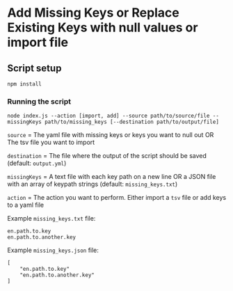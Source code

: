 # Add Missing Keys or Replace Existing Keys with null values or import file

## Script setup

```
npm install
```

### Running the script

```
node index.js --action [import, add] --source path/to/source/file --missingKeys path/to/missing_keys [--destination path/to/output/file]
```

`source` = The yaml file with missing keys or keys you want to null out OR The tsv file you want to import

`destination` = The file where the output of the script should be saved (default: `output.yml`)

`missingKeys` = A text file with each key path on a new line OR a JSON file with an array of keypath strings (default: `missing_keys.txt`)

`action` = The action you want to perform. Either import a `tsv` file or add keys to a yaml file

Example `missing_keys.txt` file:

```
en.path.to.key
en.path.to.another.key
```
Example `missing_keys.json` file:

```
[
    "en.path.to.key"
    "en.path.to.another.key"
]
```

